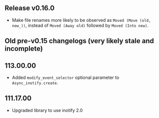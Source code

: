 ## Release v0.16.0

- Make file renames more likely to be observed as `Moved (Move (old, new_))`,
  instead of `Moved (Away old)` followed by `Moved (Into new)`.

## Old pre-v0.15 changelogs (very likely stale and incomplete)

## 113.00.00

- Added `modify_event_selector` optional parameter to `Async_inotify.create`.

## 111.17.00

- Upgraded library to use inotify 2.0

